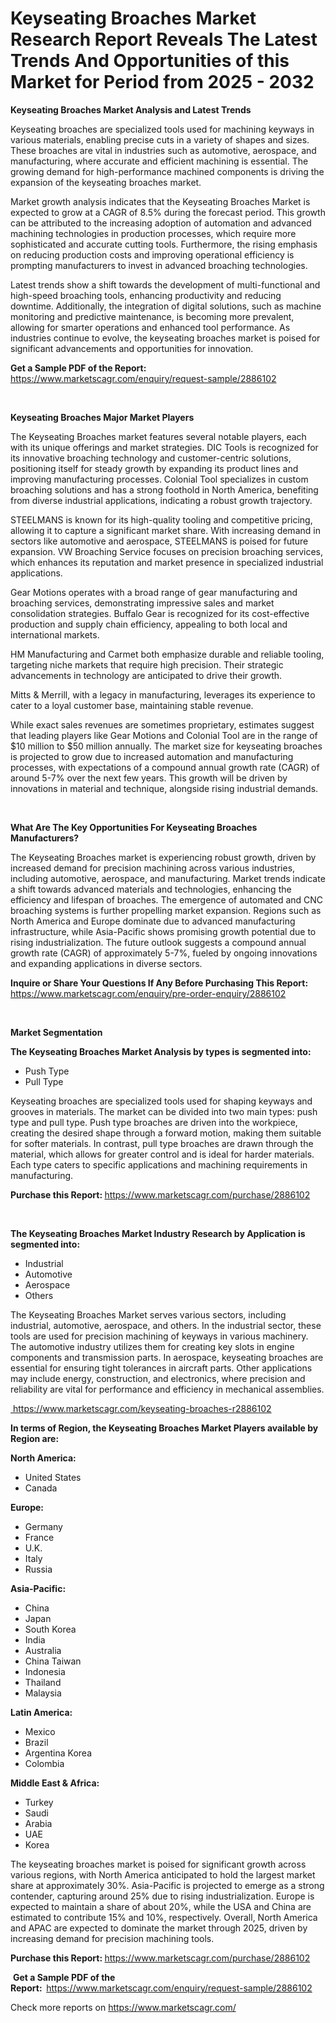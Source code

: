 <p><h1>Keyseating Broaches Market Research Report Reveals The Latest Trends And Opportunities of this Market for Period from 2025 - 2032</h1></p><p><strong>Keyseating Broaches Market Analysis and Latest Trends</strong></p>
<p><p>Keyseating broaches are specialized tools used for machining keyways in various materials, enabling precise cuts in a variety of shapes and sizes. These broaches are vital in industries such as automotive, aerospace, and manufacturing, where accurate and efficient machining is essential. The growing demand for high-performance machined components is driving the expansion of the keyseating broaches market.</p><p>Market growth analysis indicates that the Keyseating Broaches Market is expected to grow at a CAGR of 8.5% during the forecast period. This growth can be attributed to the increasing adoption of automation and advanced machining technologies in production processes, which require more sophisticated and accurate cutting tools. Furthermore, the rising emphasis on reducing production costs and improving operational efficiency is prompting manufacturers to invest in advanced broaching technologies.</p><p>Latest trends show a shift towards the development of multi-functional and high-speed broaching tools, enhancing productivity and reducing downtime. Additionally, the integration of digital solutions, such as machine monitoring and predictive maintenance, is becoming more prevalent, allowing for smarter operations and enhanced tool performance. As industries continue to evolve, the keyseating broaches market is poised for significant advancements and opportunities for innovation.</p></p>
<p><strong>Get a Sample PDF of the Report:&nbsp;</strong> <a href="https://www.marketscagr.com/enquiry/request-sample/2886102?utm_campaign=1835&utm_medium=2&utm_source=Github&utm_content=ia&utm_term=13032025&utm_id=keyseating-broaches">https://www.marketscagr.com/enquiry/request-sample/2886102</a></p>
<p>&nbsp;</p>
<p><strong>Keyseating Broaches Major Market Players</strong></p>
<p><p>The Keyseating Broaches market features several notable players, each with its unique offerings and market strategies. DIC Tools is recognized for its innovative broaching technology and customer-centric solutions, positioning itself for steady growth by expanding its product lines and improving manufacturing processes. Colonial Tool specializes in custom broaching solutions and has a strong foothold in North America, benefiting from diverse industrial applications, indicating a robust growth trajectory.</p><p>STEELMANS is known for its high-quality tooling and competitive pricing, allowing it to capture a significant market share. With increasing demand in sectors like automotive and aerospace, STEELMANS is poised for future expansion. VW Broaching Service focuses on precision broaching services, which enhances its reputation and market presence in specialized industrial applications.</p><p>Gear Motions operates with a broad range of gear manufacturing and broaching services, demonstrating impressive sales and market consolidation strategies. Buffalo Gear is recognized for its cost-effective production and supply chain efficiency, appealing to both local and international markets.</p><p>HM Manufacturing and Carmet both emphasize durable and reliable tooling, targeting niche markets that require high precision. Their strategic advancements in technology are anticipated to drive their growth.</p><p>Mitts & Merrill, with a legacy in manufacturing, leverages its experience to cater to a loyal customer base, maintaining stable revenue. </p><p>While exact sales revenues are sometimes proprietary, estimates suggest that leading players like Gear Motions and Colonial Tool are in the range of $10 million to $50 million annually. The market size for keyseating broaches is projected to grow due to increased automation and manufacturing processes, with expectations of a compound annual growth rate (CAGR) of around 5-7% over the next few years. This growth will be driven by innovations in material and technique, alongside rising industrial demands.</p></p>
<p>&nbsp;</p>
<p><strong>What Are The Key Opportunities For Keyseating Broaches Manufacturers?</strong></p>
<p><p>The Keyseating Broaches market is experiencing robust growth, driven by increased demand for precision machining across various industries, including automotive, aerospace, and manufacturing. Market trends indicate a shift towards advanced materials and technologies, enhancing the efficiency and lifespan of broaches. The emergence of automated and CNC broaching systems is further propelling market expansion. Regions such as North America and Europe dominate due to advanced manufacturing infrastructure, while Asia-Pacific shows promising growth potential due to rising industrialization. The future outlook suggests a compound annual growth rate (CAGR) of approximately 5-7%, fueled by ongoing innovations and expanding applications in diverse sectors.</p></p>
<p><strong>Inquire or Share Your Questions If Any Before Purchasing This Report:</strong> <a href="https://www.marketscagr.com/enquiry/pre-order-enquiry/2886102?utm_campaign=1835&utm_medium=2&utm_source=Github&utm_content=ia&utm_term=13032025&utm_id=keyseating-broaches">https://www.marketscagr.com/enquiry/pre-order-enquiry/2886102</a></p>
<p>&nbsp;</p>
<p><strong>Market Segmentation</strong></p>
<p><strong>The Keyseating Broaches Market Analysis by types is segmented into:</strong></p>
<p><ul><li>Push Type</li><li>Pull Type</li></ul></p>
<p><p>Keyseating broaches are specialized tools used for shaping keyways and grooves in materials. The market can be divided into two main types: push type and pull type. Push type broaches are driven into the workpiece, creating the desired shape through a forward motion, making them suitable for softer materials. In contrast, pull type broaches are drawn through the material, which allows for greater control and is ideal for harder materials. Each type caters to specific applications and machining requirements in manufacturing.</p></p>
<p><strong>Purchase this Report:&nbsp;</strong><a href="https://www.marketscagr.com/purchase/2886102?utm_campaign=1835&utm_medium=2&utm_source=Github&utm_content=ia&utm_term=13032025&utm_id=keyseating-broaches">https://www.marketscagr.com/purchase/2886102</a></p>
<p>&nbsp;</p>
<p><strong>The Keyseating Broaches Market Industry Research by Application is segmented into:</strong></p>
<p><ul><li>Industrial</li><li>Automotive</li><li>Aerospace</li><li>Others</li></ul></p>
<p><p>The Keyseating Broaches Market serves various sectors, including industrial, automotive, aerospace, and others. In the industrial sector, these tools are used for precision machining of keyways in various machinery. The automotive industry utilizes them for creating key slots in engine components and transmission parts. In aerospace, keyseating broaches are essential for ensuring tight tolerances in aircraft parts. Other applications may include energy, construction, and electronics, where precision and reliability are vital for performance and efficiency in mechanical assemblies.</p></p>
<p><a href="https://www.marketscagr.com/keyseating-broaches-r2886102?utm_campaign=1835&utm_medium=2&utm_source=Github&utm_content=ia&utm_term=13032025&utm_id=keyseating-broaches">&nbsp;https://www.marketscagr.com/keyseating-broaches-r2886102</a></p>
<p><strong>In terms of Region, the Keyseating Broaches Market Players available by Region are:</strong></p>
<p>
    <p> <strong> North America: </strong>
        <ul>
            <li>United States</li>
            <li>Canada</li>
        </ul>
        </p> 
    <p> <strong> Europe: </strong>
        <ul>
            <li>Germany</li>
            <li>France</li>
            <li>U.K.</li>
            <li>Italy</li>
            <li>Russia</li>
        </ul>
        </p> 
    <p> <strong> Asia-Pacific: </strong>
        <ul>
            <li>China</li>
            <li>Japan</li>
            <li>South Korea</li>
            <li>India</li>
            <li>Australia</li>
            <li>China Taiwan</li>
            <li>Indonesia</li>
            <li>Thailand</li>
            <li>Malaysia</li>
        </ul>
        </p> 
    <p> <strong> Latin America: </strong>
        <ul>
            <li>Mexico</li>
            <li>Brazil</li>
            <li>Argentina Korea</li>
            <li>Colombia</li>
        </ul>
        </p> 
    <p> <strong> Middle East & Africa: </strong>
        <ul>
            <li>Turkey</li>
            <li>Saudi</li>
            <li>Arabia</li>
            <li>UAE</li>
            <li>Korea</li>
        </ul>
    </p>
    </p>
<p><p>The keyseating broaches market is poised for significant growth across various regions, with North America anticipated to hold the largest market share at approximately 30%. Asia-Pacific is projected to emerge as a strong contender, capturing around 25% due to rising industrialization. Europe is expected to maintain a share of about 20%, while the USA and China are estimated to contribute 15% and 10%, respectively. Overall, North America and APAC are expected to dominate the market through 2025, driven by increasing demand for precision machining tools.</p></p>
<p><strong>Purchase this Report: </strong><a href="https://www.marketscagr.com/purchase/2886102?utm_campaign=1835&utm_medium=2&utm_source=Github&utm_content=ia&utm_term=13032025&utm_id=keyseating-broaches">https://www.marketscagr.com/purchase/2886102</a></p>
<p>&nbsp;<strong>Get a Sample PDF of the Report:&nbsp;&nbsp;</strong><a href="https://www.marketscagr.com/enquiry/request-sample/2886102?utm_campaign=1835&utm_medium=2&utm_source=Github&utm_content=ia&utm_term=13032025&utm_id=keyseating-broaches">https://www.marketscagr.com/enquiry/request-sample/2886102</a></p>
<p><strong></strong></p>
<p>Check more reports on <a href="https://www.marketscagr.com/?utm_campaign=1835&utm_medium=2&utm_source=Github&utm_content=ia&utm_term=13032025&utm_id=keyseating-broaches">https://www.marketscagr.com/</a></p>